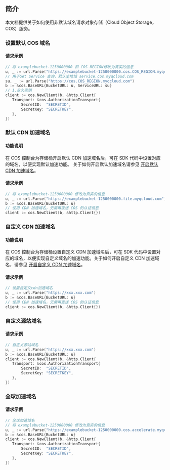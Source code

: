 ## 简介

本文档提供关于如何使用非默认域名请求对象存储（Cloud Object Storage，COS）服务。

### 设置默认 COS 域名

#### 请求示例
```go
// 将 examplebucket-1250000000 和 COS_REGION修改为真实的信息
u, _ := url.Parse("https://examplebucket-1250000000.cos.COS_REGION.myqcloud.com")
// 用于Get Service 查询，默认全地域 service.cos.myqcloud.com
su, _ := url.Parse("https://cos.COS_REGION.myqcloud.com")
b := &cos.BaseURL{BucketURL: u, ServiceURL: su}
// 1.永久密钥
client := cos.NewClient(b, &http.Client{
   Transport: &cos.AuthorizationTransport{
       SecretID:  "SECRETID",
       SecretKey: "SECRETKEY",
   },
})
```

### 默认 CDN 加速域名

#### 功能说明

在 COS 控制台为存储桶开启默认 CDN 加速域名后，可在 SDK 代码中设置对应的域名，以便实现默认加速功能。
关于如何开启默认加速域名请参见 [开启默认 CDN 加速域名](https://intl.cloud.tencent.com/document/product/436/31505)。

#### 请求示例

```go
// 将 examplebucket-1250000000 修改为真实的信息
u, _ := url.Parse("https://examplebucket-1250000000.file.myqcloud.com")
b := &cos.BaseURL{BucketURL: u}
// 使用 CDN 加速域名，无需再发送 COS 的认证信息
client := cos.NewClient(b, &http.Client{})
```

### 自定义 CDN 加速域名

#### 功能说明

在 COS 控制台为存储桶设置自定义 CDN 加速域名后，可在 SDK 代码中设置对应的域名，以便实现自定义域名的加速功能。关于如何开启自定义 CDN 加速域名，请参见 [开启自定义 CDN 加速域名](https://intl.cloud.tencent.com/document/product/436/31506)。

#### 请求示例

```go
// 设置自定义cdn加速域名
u, _ := url.Parse("https://xxx.xxx.com")
b := &cos.BaseURL{BucketURL: u}
// 使用 CDN 加速域名，无需再发送 COS 的认证信息
client := cos.NewClient(b, &http.Client{})
```

### 自定义源站域名

#### 请求示例

```go
// 自定义源站域名
u, _ := url.Parse("https://xxx.xxx.com")
b := &cos.BaseURL{BucketURL: u}
client := cos.NewClient(b, &http.Client{
   Transport: &cos.AuthorizationTransport{
       SecretID:  "SECRETID",
       SecretKey: "SECRETKEY",
   },
})
```

### 全球加速域名

#### 请求示例

```go
// 全球加速域名
// 将 examplebucket-1250000000 修改为真实的信息
u, _ := url.Parse("https://examplebucket-1250000000.cos.accelerate.myqcloud.com")
b := &cos.BaseURL{BucketURL: u}
client := cos.NewClient(b, &http.Client{
   Transport: &cos.AuthorizationTransport{
       SecretID:  "SECRETID",
       SecretKey: "SECRETKEY",
   },
})
```
